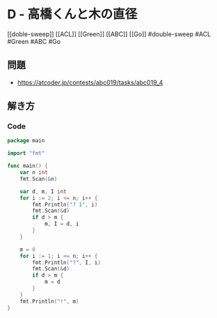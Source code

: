 # D - 高橋くんと木の直径
[[doble-sweep]] [[ACL]] [[Green]] [[ABC]] [[Go]]
#double-sweep #ACL #Green #ABC #Go 

## 問題
- https://atcoder.jp/contests/abc019/tasks/abc019_4

## 解き方
### Code
```go
package main

import "fmt"

func main() {
	var n int
	fmt.Scan(&n)

	var d, m, I int
	for i := 2; i <= n; i++ {
		fmt.Println("? 1", i)
		fmt.Scan(&d)
		if d > m {
			m, I = d, i
		}
	}

	m = 0
	for i := 1; i <= n; i++ {
		fmt.Println("?", I, i)
		fmt.Scan(&d)
		if d > m {
			m = d
		}
	}
	fmt.Println("!", m)
}
```